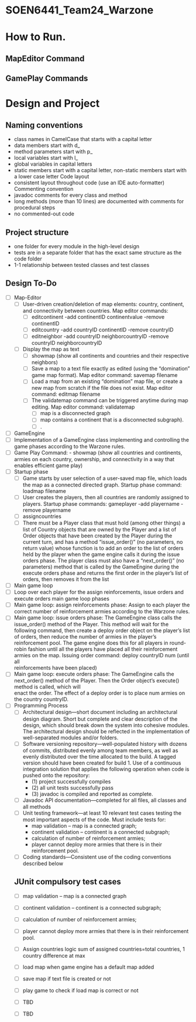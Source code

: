 # SOEN6441_Team24_Warzone

# How to Run.

## MapEditor Command

## GamePlay Commands

# Design and Project

## Naming conventions

- class names in CamelCase that starts with a capital letter
- data members start with d_
- method parameters start with p_
- local variables start with l_
- global variables in capital letters
- static members start with a capital letter, non-static members start with a lower case letter
  Code layout
- consistent layout throughout code (use an IDE auto-formatter)
  Commenting convention
- javadoc comments for every class and method
- long methods (more than 10 lines) are documented with comments for procedural steps
- no commented-out code

## Project structure
- one folder for every module in the high-level design
- tests are in a separate folder that has the exact same structure as the code folder
- 1-1 relationship between tested classes and test classes

## Design To-Do
- [ ] Map-Editor
  - [ ] User-driven creation/deletion of map elements: country, continent, and connectivity between countries. Map editor commands:
    - [ ] editcontinent -add continentID continentvalue -remove continentID 
    - [ ] editcountry -add countryID continentID -remove countryID
    - [ ] editneighbor -add countryID neighborcountryID -remove countryID neighborcountryID
  - [ ] Display the map as text
    - [ ] showmap (show all continents and countries and their respective neighbors)
    - [ ] Save a map to a text file exactly as edited (using the “domination” game map format). Map editor command:
    savemap filename
    - [ ] Load a map from an existing “domination” map file, or create a new map from scratch if the file does not exist. Map editor command: editmap filename
    - [ ] The validatemap command can be triggered anytime during map editing. Map editor command: validatemap
      - [ ] map is a disconnected graph
      - [ ] map contains a continent that is a disconnected subgraph).  
      - [ ] <Pending>.
- [ ] GameEngine
 - [ ] Implementation of a GameEngine class implementing and controlling the game phases according to the Warzone rules.
 - [ ] Game Play Command: -  showmap (show all countries and continents, armies on each country, ownership, and connectivity in a way that enables efficient game play)
 - [ ] Startup phase
   - [ ] Game starts by user selection of a user-saved map file, which loads the map as a connected directed graph. Startup phase command: loadmap filename
   - [ ] User creates the players, then all countries are randomly assigned to players. Startup phase commands: gameplayer -add playername -remove playername
   - [ ] assigncountries
   - [ ] There must be a Player class that must hold (among other things) a list of Country objects that are owned by the Player and a list of Order objects that have been 
         created by the Player during the current turn, and has a method “issue_order()” (no parameters, no return value) whose function is to add an order to the list of 
         orders held by the player when the game engine calls it during the issue orders phase. The player class must also have a “next_order()” (no parameters) method that 
         is called by the GameEngine during the execute orders phase and returns the first order in the player’s list of orders, then removes it from the list
 - [ ] Main game loop
  - [ ] Loop over each player for the assign reinforcements, issue orders and execute orders main game loop phases
  - [ ] Main game loop: assign reinforcements phase: Assign to each player the correct number of reinforcement armies according to the Warzone rules.
  - [ ] Main game loop: issue orders phase: The GameEngine class calls the issue_order() method of the Player. This method will wait for the following command, then create a         deploy order object on the player’s list of orders, then reduce the number of armies in the player’s reinforcement pool. The game engine does this for all players in         round-robin fashion until all the players have placed all their reinforcement armies on the map. Issuing order command: deploy countryID num (until all       
        reinforcements have been placed)
  - [ ] Main game loop: execute orders phase: The GameEngine calls the next_order() method of the Player. Then the Order object’s execute() method is called, which will     
        enact the order. The effect of a deploy order is to place num armies on the country countryID.
- [ ] Programming Process
  - [ ] Architectural design—short document including an architectural design diagram. Short but complete and clear description of the design, which should break down the            system into cohesive modules. The architectural design should be reflected in the implementation of well-separated modules and/or folders.
  - [ ] Software versioning repository—well-populated history with dozens of commits, distributed evenly among team members, as well as evenly distributed over the time               allocated to the build. A tagged version should have been created for build 1. Use of a continuous integration solution that applies the following operation when             code is pushed onto the repository:
    - (1) project successfully compiles
    - (2) all unit tests successfully pass
    - (3) javadoc is compiled and reported as complete.
  - [ ] Javadoc API documentation—completed for all files, all classes and all methods
  - [ ] Unit testing framework—at least 10 relevant test cases testing the most important aspects of the code. Must include tests for:
    -  map validation – map is a connected graph;
    -  continent validation – continent is a connected subgraph;
    -  calculation of number of reinforcement armies;
    -  player cannot deploy more armies that there is in their reinforcement pool.
  - [ ] Coding standards—Consistent use of the coding conventions described below
  
  ## JUnit compulsory test cases
  - [ ] map validation – map is a connected graph 
  - [ ] continent validation – continent is a connected subgraph; 
  - [ ] calculation of number of reinforcement armies; 
  - [ ] player cannot deploy more armies that there is in their reinforcement pool.
  - [ ] Assign countries logic sum of assigned countries=total countries, 1 country difference at max
  - [ ] load map when game engine has a default map added
  - [ ] save map if text file is created or not
  - [ ] play game to check if load map is correct or not
  - [ ] TBD
  - [ ] TBD
  
  

 
